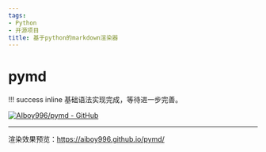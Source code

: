 ```yaml
---
tags:
- Python
- 开源项目
title: 基于python的markdown渲染器
---
```


# pymd
!!! success inline
    基础语法实现完成，等待进一步完善。

[![AIboy996/pymd - GitHub](https://gh-card.dev/repos/AIboy996/pymd.svg?fullname=)](https://github.com/AIboy996/pymd)

<hr>

渲染效果预览：<https://aiboy996.github.io/pymd/>